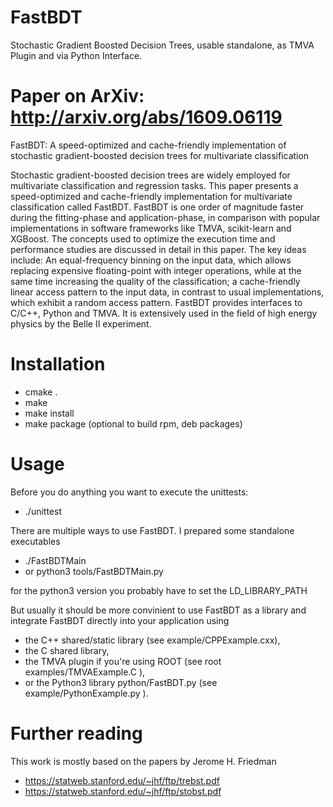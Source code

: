 # FastBDT

Stochastic Gradient Boosted Decision Trees, usable standalone, as TMVA Plugin and via Python Interface.

# Paper on ArXiv: http://arxiv.org/abs/1609.06119

FastBDT: A speed-optimized and cache-friendly implementation of stochastic gradient-boosted decision trees for multivariate classification

Stochastic gradient-boosted decision trees are widely employed for multivariate classification and regression tasks. This paper presents a speed-optimized and cache-friendly implementation for multivariate classification called FastBDT. FastBDT is one order of magnitude faster during the fitting-phase and application-phase, in comparison with popular implementations in software frameworks like TMVA, scikit-learn and XGBoost. The concepts used to optimize the execution time and performance studies are discussed in detail in this paper. The key ideas include: An equal-frequency binning on the input data, which allows replacing expensive floating-point with integer operations, while at the same time increasing the quality of the classification; a cache-friendly linear access pattern to the input data, in contrast to usual implementations, which exhibit a random access pattern. FastBDT provides interfaces to C/C++, Python and TMVA. It is extensively used in the field of high energy physics by the Belle II experiment. 


# Installation

  * cmake .
  * make
  * make install
  * make package (optional to build rpm, deb packages)

# Usage

Before you do anything you want to execute the unittests:
  * ./unittest


There are multiple ways to use FastBDT. 
I prepared some standalone executables
  * ./FastBDTMain 
  * or python3 tools/FastBDTMain.py

for the python3 version you probably have to set the LD_LIBRARY_PATH


But usually it should be more convinient to use FastBDT as a library
and integrate FastBDT directly into your application using
  * the C++ shared/static library (see example/CPPExample.cxx),
  * the C shared library,
  * the TMVA plugin if you're using ROOT (see root examples/TMVAExample.C ),
  * or the Python3 library python/FastBDT.py (see example/PythonExample.py ).


# Further reading
This work is mostly based on the papers by Jerome H. Friedman
  * https://statweb.stanford.edu/~jhf/ftp/trebst.pdf
  * https://statweb.stanford.edu/~jhf/ftp/stobst.pdf

